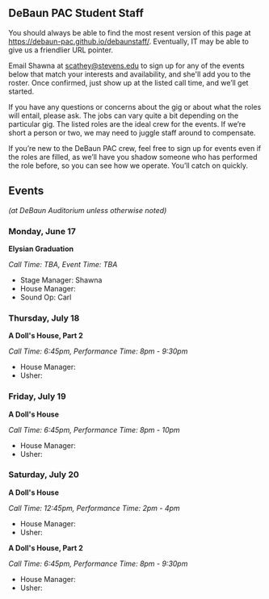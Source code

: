 ## DeBaun PAC Student Staff

You should always be able to find the most resent version of this page at <https://debaun-pac.github.io/debaunstaff/>. Eventually, IT may be able to give us a friendlier URL pointer.

Email Shawna at <scathey@stevens.edu>  to sign up for any of the events below that match your interests and availability, and she'll add you to the roster. Once confirmed, just show up at the listed call time, and we’ll get started.

If you have any questions or concerns about the gig or about what the roles will entail, please ask. The jobs can vary quite a bit depending on the particular gig. The listed roles are the ideal crew for the events. If we’re short a person or two, we may need to juggle staff around to compensate.

If you’re new to the DeBaun PAC crew, feel free to sign up for events even if the roles are filled, as we’ll have you shadow someone who has performed the role before, so you can see how we operate. You’ll catch on quickly.


## Events
*(at DeBaun Auditorium unless otherwise noted)*


### Monday, June 17

**Elysian Graduation**

_Call Time: TBA, Event Time: TBA_

- Stage Manager: Shawna
- House Manager: 
- Sound Op: Carl


### Thursday, July 18

**A Doll's House, Part 2**

_Call Time: 6:45pm, Performance Time: 8pm - 9:30pm_

- House Manager:
- Usher:


### Friday, July 19 

**A Doll's House**

_Call Time: 6:45pm, Performance Time: 8pm - 10pm_

- House Manager:
- Usher:


### Saturday, July 20 

**A Doll's House**

_Call Time: 12:45pm, Performance Time: 2pm - 4pm_

- House Manager:
- Usher:


**A Doll's House, Part 2**

_Call Time: 6:45pm, Performance Time: 8pm - 9:30pm_

- House Manager:
- Usher:
